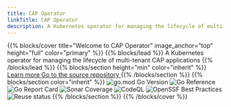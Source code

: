 ```yaml
---
title: CAP Operator
linkTitle: CAP Operator
description: A Kubernetes operator for managing the lifecycle of multi-tenant SAP Cloud Application Programming Model applications
---
```


{{% blocks/cover title="Welcome to CAP Operator" image_anchor="top" height="full" color="primary" %}}
{{% blocks/lead %}}
A Kubernetes operator for managing the lifecycle of multi-tenant CAP applications
{{% /blocks/lead %}}
{{% blocks/section height="min" color="inherit" %}}
<a class="btn btn-lg btn-primary me-3 mb-4 rounded-pill" href="docs/">
	Learn more <i class="fas fa-arrow-alt-circle-right ms-2"></i>
</a>
<a class="btn btn-lg btn-secondary me-3 mb-4 rounded-pill" href="https://github.com/sap/cap-operator">
	Go to the source repository <i class="fab fa-github ms-2 "></i>
</a>
{{% /blocks/section %}}
{{% blocks/section color="inherit" %}}
<a>
	<img src="https://img.shields.io/github/go-mod/go-version/SAP/cap-operator" alt="go.mod Go Version">
</a>
<a style="text-decoration:auto" href="https://pkg.go.dev/github.com/sap/cap-operator">
	<img src="https://pkg.go.dev/badge/github.com/sap/cap-operator.svg" alt="Go Reference">
</a>
<a style="text-decoration:auto" href="https://goreportcard.com/report/github.com/sap/cap-operator">
	<img src="https://goreportcard.com/badge/github.com/sap/cap-operator" alt="Go Report Card">
</a>
<a style="text-decoration:auto" href="https://sonarcloud.io/summary/overall?id=SAP_cap-operator">
	<img src="https://sonarcloud.io/api/project_badges/measure?project=SAP_cap-operator&metric=coverage" alt="Sonar Coverage">
</a>
<a style="text-decoration:auto" href="https://github.com/SAP/cap-operator/actions/workflows/github-code-scanning/codeql">
	<img src="https://github.com/SAP/cap-operator/actions/workflows/github-code-scanning/codeql/badge.svg" alt="CodeQL">
</a>
<a style="text-decoration:auto" href="https://www.bestpractices.dev/projects/7803">
	<img src="https://www.bestpractices.dev/projects/7803/badge" alt="OpenSSF Best Practices">
</a>
<a style="text-decoration:auto" href="https://api.reuse.software/info/github.com/SAP/cap-operator">
	<img src="https://api.reuse.software/badge/github.com/SAP/cap-operator" alt="Reuse status">
</a>
{{% /blocks/section %}}
{{% /blocks/cover %}}